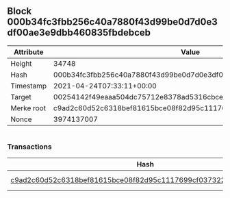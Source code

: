 ## Block 000b34fc3fbb256c40a7880f43d99be0d7d0e3df00ae3e9dbb460835fbdebceb

Attribute | Value
--- | ---
Height | 34748
Hash | 000b34fc3fbb256c40a7880f43d99be0d7d0e3df00ae3e9dbb460835fbdebceb
Timestamp | 2021-04-24T07:33:11+00:00
Target | 00254142f49eaaa504dc75712e8378ad5316cbcead634704b3734b6271167cc4
Merke root | c9ad2c60d52c6318bef81615bce08f82d95c1117699cf0373223064c0e1ae8ea
Nonce | 3974137007

```

```

### Transactions

Hash | Amount
--- | ---
[c9ad2c60d52c6318bef81615bce08f82d95c1117699cf0373223064c0e1ae8ea](c9ad2c60d52c6318bef81615bce08f82d95c1117699cf0373223064c0e1ae8ea.md) | 10.00000000 SKEPTI 
